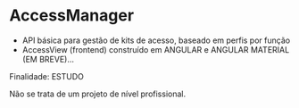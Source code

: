 # AccessManager

* API básica para gestão de kits de acesso, baseado em perfis por função
* AccessView (frontend) construído em ANGULAR e ANGULAR MATERIAL  (EM BREVE)...

Finalidade: ESTUDO

Não se trata de um projeto de nível profissional.
